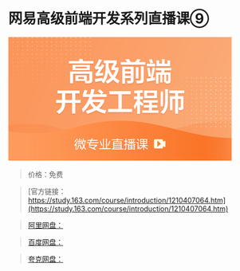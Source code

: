 # 网易高级前端开发系列直播课⑨

![img](../../../assets/study163/free/f3185ff416234f7492da53bc0b3ce59c.jpg)

> 价格：免费

> [官方链接：https://study.163.com/course/introduction/1210407064.htm](https://study.163.com/course/introduction/1210407064.htm)

> [阿里网盘：]()

> [百度网盘：]()

> [夸克网盘：]()
